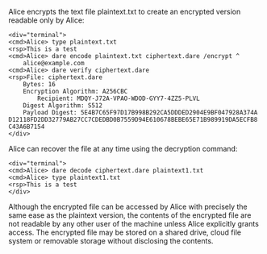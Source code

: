 
Alice encrypts the text file plaintext.txt to create an encrypted version
readable only by Alice:


~~~~
<div="terminal">
<cmd>Alice> type plaintext.txt
<rsp>This is a test
<cmd>Alice> dare encode plaintext.txt ciphertext.dare /encrypt ^
    alice@example.com 
<cmd>Alice> dare verify ciphertext.dare
<rsp>File: ciphertext.dare
    Bytes: 16
    Encryption Algorithm: A256CBC
        Recipient: MDQY-J72A-VPAO-WDOD-GYY7-4ZZ5-PLVL
    Digest Algorithm: S512
    Payload Digest: 5E4B7C65F97D17B998B292CA5DDDED2904E9BF047928A374A
D12118FD2DD32779AB27CC7CDEDBD0B7559D94E610678BEBE65E71B989919DA5ECFB8
C43A6B7154
</div>
~~~~

Alice can recover the file at any time using the decryption command:


~~~~
<div="terminal">
<cmd>Alice> dare decode ciphertext.dare plaintext1.txt
<cmd>Alice> type plaintext1.txt
<rsp>This is a test
</div>
~~~~

Although the encrypted file can be accessed by Alice with precisely the same ease as the plaintext
version, the contents of the encrypted file are not readable by any other user of the machine unless 
Alice explicitly grants access. The encrypted file may be stored on a shared drive, cloud file system
or removable storage without disclosing the contents.

